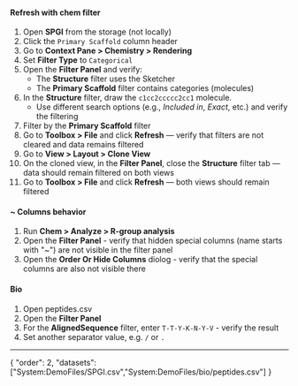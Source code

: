 #### Refresh with chem filter

1. Open **SPGI** from the storage (not locally)
2. Click the `Primary Scaffold` column header
3. Go to **Context Pane > Chemistry > Rendering**
4. Set **Filter Type** to `Categorical`
5. Open the **Filter Panel** and verify:
    - The **Structure** filter uses the Sketcher
    - The **Primary Scaffold** filter contains categories (molecules)
6. In the **Structure** filter, draw the `c1cc2ccccc2cc1` molecule. 
   - Use different search options (e.g., *Included in*, *Exact*, etc.) and verify the filtering
7. Filter by the **Primary Scaffold** filter
8. Go to **Toolbox > File** and click **Refresh** — verify that filters are not cleared and data remains filtered
9. Go to **View > Layout > Clone View**
10. On the cloned view, in the **Filter Panel**, close the **Structure** filter tab — data should remain filtered on both views
11. Go to **Toolbox > File** and click **Refresh** — both views should remain filtered


#### ~ Columns behavior 

1. Run **Chem > Analyze > R-group analysis**
2. Open the **Filter Panel**  - verify that hidden special columns (name starts with "~") are not visible in the filter panel
3. Open the **Order Or Hide Columns** diolog - verify that the special columns are also not visible there

#### Bio

1. Open peptides.csv
1. Open the **Filter Panel**
1. For the **AlignedSequence** filter, enter `T-T-Y-K-N-Y-V` - verify the result
1. Set another separator value, e.g. `/` or `.`

---
{
"order": 2,
"datasets": ["System:DemoFiles/SPGI.csv","System:DemoFiles/bio/peptides.csv"]
}
